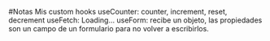 #Notas
Mis custom hooks
useCounter: counter, increment, reset, decrement
useFetch: Loading...
useForm: recibe un objeto, las propiedades son un campo de un formulario
para  no volver a escribirlos. 